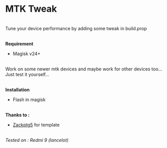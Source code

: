 <h1>MTK Tweak</h1>

<br>Tune your device performance by adding some tweak in build.prop

<br>**Requirement**
- Magisk v24+

<br>Work on some newer mtk devices and maybe work for other devices too...
Just test it yourself...

<br>**Installation**
- Flash in magisk

<br>**Thanks to :**
- <a href="https://github.com/Zackptg5">Zackptg5</a> for template



<br>_Tested on : Redmi 9 (lancelot)_
